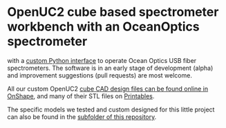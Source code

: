 # OpenUC2 cube based spectrometer workbench with an OceanOptics spectrometer

with a [custom Python interface](https://github.com/wenzel-lab/UV-VIS-fiber-spectrometer-workbench/tree/main/OceanOptics-USB-spectrometer-python-interface) to operate Ocean Optics USB fiber spectrometers. The software is in an early stage of development (alpha) and improvement suggestions (pull requests) are most welcome.

All our custom OpenUC2 [cube CAD design files can be found online in OnShape](https://cad.onshape.com/documents/6ad90b1b9211810137d71b1d/w/b1b0cc05a0494bf4bc912f91/e/b6d8f1f09207d829cc00d68a?renderMode=0&uiState=659ffe3141c1133546194703), and many of their STL files on [Printables](https://www.printables.com/model/514706-uc2-optics-cubes).

The specific models we tested and custom designed for this little project can also be found in the [subfolder of this repository](https://github.com/wenzel-lab/UV-VIS-fiber-spectrometer-workbench/tree/main/custom-UC2-cubes).
